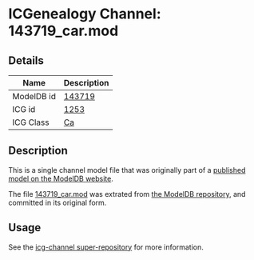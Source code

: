 # ICGenealogy Channel: 143719\_car.mod

## Details

Name | Description
---- | -----------
ModelDB id | [143719](http://senselab.med.yale.edu/ModelDB/ShowModel.cshtml?model=143719)
ICG id | [1253](http://icg.neurotheory.ox.ac.uk/channels/3/1253)
ICG Class | [Ca](http://icg.neurotheory.ox.ac.uk/channels/3)

## Description

This is a single channel model file that was originally part of a [published model on the ModelDB website](http://senselab.med.yale.edu/mModelDB/ShowModel.cshtml?model=143719).

The file [143719\_car.mod](143719_car.mod) was extrated from [the ModelDB repository](http://senselab.med.yale.edu/ModelDB/ShowModel.cshtml?model=143719), and committed in its original form.

## Usage

See the [icg-channel super-repository](https://github.com/icgenealogy/icg-channels) for more information.
